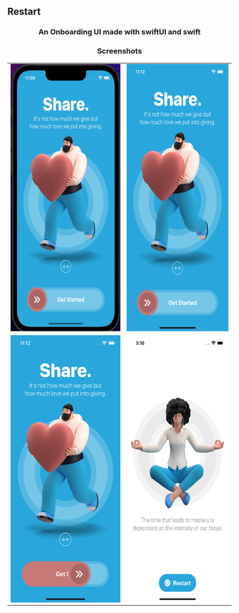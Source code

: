 ## Restart

<div align="center">

### An Onboarding UI made with swiftUI and swift

### Screenshots

<table>
<tr>
<td><img src="screenshots/restartgif.gif" height="600" alt="gifImage"></td>
<td><img src="screenshots/1.png" height="600" alt="image1"></td>
</tr>
<tr>
<td><img src="screenshots/2.png" height="600" alt="image1"></td>
<td><img src="screenshots/3.png" height="600" alt="image1"></td>
</tr>
</table>

</div>
